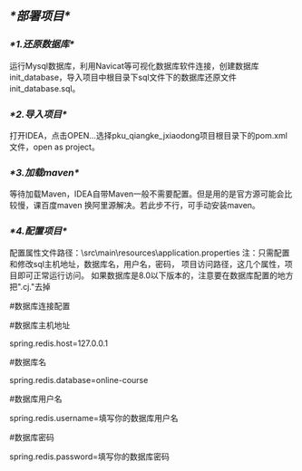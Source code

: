 ## ***\*部署项目\****

### ***\*1.还原数据库\****

运行Mysql数据库，利用Navicat等可视化数据库软件连接，创建数据库init_database，导入项目中根目录下sql文件下的数据库还原文件init_database.sql。

### ***\*2.导入项目\****

打开IDEA，点击OPEN...选择pku_qiangke_jxiaodong项目根目录下的pom.xml文件，open as project。

### ***\*3.加载maven\****

等待加载Maven，IDEA自带Maven一般不需要配置。但是用的是官方源可能会比较慢，课百度maven 换阿里源解决。若此步不行，可手动安装maven。

### ***\*4.配置项目\****

配置属性文件路径：\src\main\resources\application.properties 注：只需配置和修改sql主机地址，数据库名，用户名，密码， 项目访问路径，这几个属性，项目即可正常运行访问。 如果数据库是8.0以下版本的，注意要在数据库配置的地方把".cj."去掉

\#数据库连接配置

\#数据库主机地址

spring.redis.host=127.0.0.1

\#数据库名

spring.redis.database=online-course

\#数据库用户名

spring.redis.username=填写你的数据库用户名

\#数据库密码

spring.redis.password=填写你的数据库密码